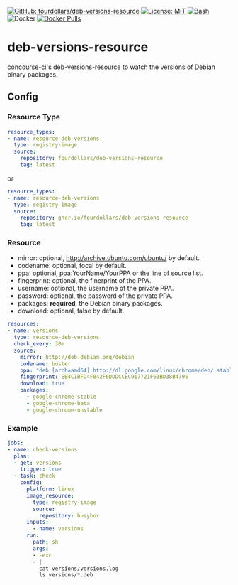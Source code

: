  [![GitHub: fourdollars/deb-versions-resource](https://img.shields.io/badge/GitHub-fourdollars%2Fdeb%E2%80%90versions%E2%80%90resource-lightgray.svg)](https://github.com/fourdollars/deb-versions-resource/) [![License: MIT](https://img.shields.io/badge/License-MIT-blue.svg)](https://opensource.org/licenses/MIT) [![Bash](https://img.shields.io/badge/Language-Bash-red.svg)](https://www.gnu.org/software/bash/) ![Docker](https://github.com/fourdollars/deb-versions-resource/workflows/Docker/badge.svg) [![Docker Pulls](https://img.shields.io/docker/pulls/fourdollars/deb-versions-resource.svg)](https://hub.docker.com/r/fourdollars/deb-versions-resource/)
# deb-versions-resource
[concourse-ci](https://concourse-ci.org/)'s deb-versions-resource to watch the versions of Debian binary packages.

## Config 

### Resource Type

```yaml
resource_types:
- name: resource-deb-versions
  type: registry-image
  source:
    repository: fourdollars/deb-versions-resource
    tag: latest
```

or

```yaml
resource_types:
- name: resource-deb-versions
  type: registry-image
  source:
    repository: ghcr.io/fourdollars/deb-versions-resource
    tag: latest
```

### Resource

* mirror: optional, http://archive.ubuntu.com/ubuntu/ by default.
* codename: optional, focal by default.
* ppa: optional, ppa:YourName/YourPPA or the line of source list.
* fingerprint: optional, the finerprint of the PPA.
* username: optional, the username of the private PPA.
* password: optional, the password of the private PPA.
* packages: **required**, the Debian binary packages.
* download: optional, false by default.

```yaml
resources:
- name: versions
  type: resource-deb-versions
  check_every: 30m
  source:
    mirror: http://deb.debian.org/debian
    codename: buster
    ppa: "deb [arch=amd64] http://dl.google.com/linux/chrome/deb/ stable main"
    fingerprint: EB4C1BFD4F042F6DDDCCEC917721F63BD38B4796
    download: true
    packages:
      - google-chrome-stable
      - google-chrome-beta
      - google-chrome-unstable
```

### Example

```yaml
jobs:
- name: check-versions
  plan:
  - get: versions
    trigger: true
  - task: check
    config:
      platform: linux
      image_resource:
        type: registry-image
        source:
          repository: busybox
      inputs:
        - name: versions
      run:
        path: sh
        args:
        - -exc
        - |
          cat versions/versions.log
          ls versions/*.deb
```

